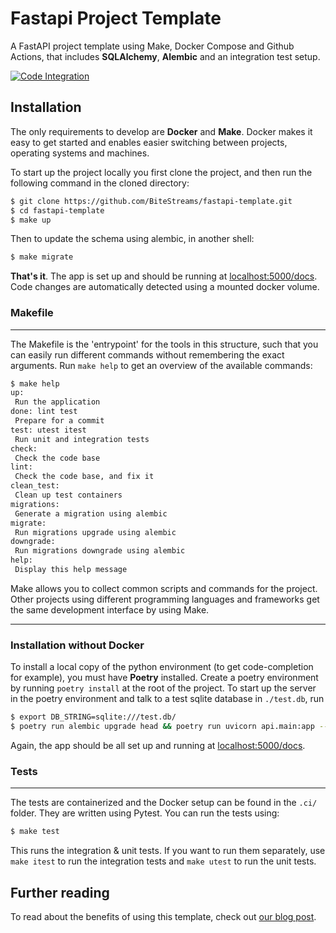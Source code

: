 # Fastapi Project Template


A FastAPI project template using Make, Docker Compose and Github Actions,
that includes **SQLAlchemy**, **Alembic** and an integration test setup.

[![Code Integration](https://github.com/bitestreams/fastapi-template/actions/workflows/code-integration.yml/badge.svg)](https://github.com/bitestreams/fastapi-template/actions/workflows/code-integration.yml)

##  Installation

The only requirements to develop are **Docker** and **Make**.
Docker makes it easy to get started and enables easier switching between projects, operating systems and machines.

To start up the project locally you first clone the project, and then run the following command in the cloned directory:
```sh
$ git clone https://github.com/BiteStreams/fastapi-template.git
$ cd fastapi-template
$ make up
```
Then to update the schema using alembic, in another shell:
```sh
$ make migrate
```
**That's it**. The app is set up and should be running at [localhost:5000/docs](localhost:5000/docs).
Code changes are automatically detected using a mounted docker volume.


### Makefile

---
The Makefile is the 'entrypoint' for the tools in this structure,
such that you can easily run different commands without remembering the exact arguments.
Run `make help` to get an overview of the available commands:
```sh
$ make help
up:
 Run the application
done: lint test
 Prepare for a commit
test: utest itest
 Run unit and integration tests
check:
 Check the code base
lint:
 Check the code base, and fix it
clean_test:
 Clean up test containers
migrations:
 Generate a migration using alembic
migrate:
 Run migrations upgrade using alembic
downgrade:
 Run migrations downgrade using alembic
help:
 Display this help message
```

Make allows you to collect common scripts and commands for the project.
Other projects using different programming languages and frameworks get the same development interface by using Make.

---

### Installation without Docker
To install a local copy of the python environment (to get code-completion for example),
you must have **Poetry** installed.
Create a poetry environment by running `poetry install` at the root of the project.
To start up the server in the poetry environment and talk to a test sqlite database in `./test.db`, run
```bash
$ export DB_STRING=sqlite:///test.db/
$ poetry run alembic upgrade head && poetry run uvicorn api.main:app --port 5000 --reload
```
Again, the app should be all set up and running at [localhost:5000/docs](localhost:5000/docs).

### Tests

---

The tests are containerized and the Docker setup can be found in the `.ci/` folder.
They are written using Pytest.
You can run the tests using:
```bash
$ make test
```
This runs the integration & unit tests. If you want to run them separately, use `make itest` to run the integration tests and `make utest` to run the unit tests.


## Further reading

To read about the benefits of using this template,
check out [our blog post](https://bitestreams.com/blog/fastapi_template/).
